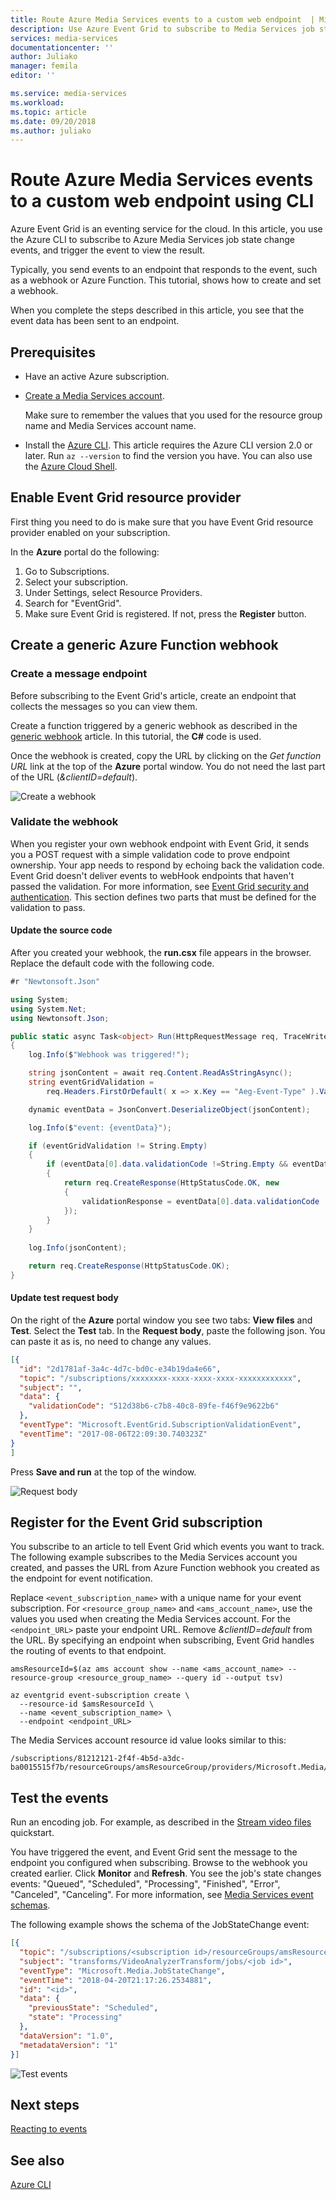 ```yaml
---
title: Route Azure Media Services events to a custom web endpoint  | Microsoft Docs
description: Use Azure Event Grid to subscribe to Media Services job state change event. 
services: media-services
documentationcenter: ''
author: Juliako
manager: femila
editor: ''

ms.service: media-services
ms.workload: 
ms.topic: article
ms.date: 09/20/2018
ms.author: juliako
---
```


# Route Azure Media Services events to a custom web endpoint using CLI

Azure Event Grid is an eventing service for the cloud. In this article, you use the Azure CLI to subscribe to Azure Media Services job state change events, and trigger the event to view the result. 

Typically, you send events to an endpoint that responds to the event, such as a webhook or Azure Function. This tutorial, shows how to create and set a webhook.

When you complete the steps described in this article, you see that the event data has been sent to an endpoint.

## Prerequisites

- Have an active Azure subscription.
- [Create a Media Services account](create-account-cli-how-to.md).

    Make sure to remember the values that you used for the resource group name and Media Services account name.

- Install the [Azure CLI](https://docs.microsoft.com/cli/azure/install-azure-cli?view=azure-cli-latest). This article requires the Azure CLI version 2.0 or later. Run `az --version` to find the version you have. You can also use the [Azure Cloud Shell](https://shell.azure.com/bash).

## Enable Event Grid resource provider

First thing you need to do is make sure that you have Event Grid resource provider enabled on your subscription. 

In the **Azure** portal do the following:

1. Go to Subscriptions.
2. Select your subscription.
3. Under Settings, select Resource Providers.
4. Search for "EventGrid".
5. Make sure Event Grid is registered. If not, press the **Register** button.  

## Create a generic Azure Function webhook 

### Create a message endpoint

Before subscribing to the Event Grid's article, create an endpoint that collects the messages so you can view them.

Create a function triggered by a generic webhook as described in the [generic webhook](https://docs.microsoft.com/azure/azure-functions/functions-create-generic-webhook-triggered-function) article. In this tutorial, the **C#** code is used.

Once the webhook is created, copy the URL by clicking on the *Get function URL* link at the top of the **Azure** portal window. You do not need the last part of the URL (*&clientID=default*).

![Create a webhook](./media/job-state-events-cli-how-to/generic_webhook_files.png)

### Validate the webhook

When you register your own webhook endpoint with Event Grid, it sends you a POST request with a simple validation code to prove endpoint ownership. Your app needs to respond by echoing back the validation code. Event Grid doesn't deliver events to webHook endpoints that haven't passed the validation. For more information, see [Event Grid security and authentication](https://docs.microsoft.com/azure/event-grid/security-authentication). This section defines two parts that must be defined for the validation to pass.

#### Update the source code

After you created your webhook, the **run.csx** file appears in the browser. Replace the default code with the following code. 

```csharp
#r "Newtonsoft.Json"

using System;
using System.Net;
using Newtonsoft.Json;

public static async Task<object> Run(HttpRequestMessage req, TraceWriter log)
{
    log.Info($"Webhook was triggered!");

    string jsonContent = await req.Content.ReadAsStringAsync();
    string eventGridValidation = 
        req.Headers.FirstOrDefault( x => x.Key == "Aeg-Event-Type" ).Value?.FirstOrDefault();

    dynamic eventData = JsonConvert.DeserializeObject(jsonContent);

    log.Info($"event: {eventData}");

    if (eventGridValidation != String.Empty)
    {
        if (eventData[0].data.validationCode !=String.Empty && eventData[0].eventType == "Microsoft.EventGrid.SubscriptionValidationEvent")
        {
            return req.CreateResponse(HttpStatusCode.OK, new 
            {
                validationResponse = eventData[0].data.validationCode
            });
        }
    }
    
    log.Info(jsonContent);

    return req.CreateResponse(HttpStatusCode.OK);
}
```

#### Update test request body

On the right of the **Azure** portal window you see two tabs: **View files** and **Test**. Select the **Test** tab. In the **Request body**, paste the following json. You can paste it as is, no need to change any values.

```json
[{
  "id": "2d1781af-3a4c-4d7c-bd0c-e34b19da4e66",
  "topic": "/subscriptions/xxxxxxxx-xxxx-xxxx-xxxx-xxxxxxxxxxxx",
  "subject": "",
  "data": {
    "validationCode": "512d38b6-c7b8-40c8-89fe-f46f9e9622b6"
  },
  "eventType": "Microsoft.EventGrid.SubscriptionValidationEvent",
  "eventTime": "2017-08-06T22:09:30.740323Z"
}
]
```

Press **Save and run** at the top of the window.

![Request body](./media/job-state-events-cli-how-to/generic_webhook_test.png)

## Register for the Event Grid subscription 

You subscribe to an article to tell Event Grid which events you want to track. The following example subscribes to the Media Services account you created, and passes the URL from  Azure Function webhook you created as the endpoint for event notification. 

Replace `<event_subscription_name>` with a unique name for your event subscription. For `<resource_group_name>` and `<ams_account_name>`, use the values you used when creating the Media Services account. For the `<endpoint_URL>` paste your endpoint URL. Remove *&clientID=default* from the URL. By specifying an endpoint when subscribing, Event Grid handles the routing of events to that endpoint. 

```cli
amsResourceId=$(az ams account show --name <ams_account_name> --resource-group <resource_group_name> --query id --output tsv)

az eventgrid event-subscription create \
  --resource-id $amsResourceId \
  --name <event_subscription_name> \
  --endpoint <endpoint_URL>
```

The Media Services account resource id value looks similar to this:

```
/subscriptions/81212121-2f4f-4b5d-a3dc-ba0015515f7b/resourceGroups/amsResourceGroup/providers/Microsoft.Media/mediaservices/amstestaccount
```

## Test the events

Run an encoding job. For example, as described in the [Stream video files](stream-files-dotnet-quickstart.md) quickstart.

You have triggered the event, and Event Grid sent the message to the endpoint you configured when subscribing. Browse to the webhook you created earlier. Click **Monitor** and **Refresh**. You see the job's state changes events: "Queued", "Scheduled", "Processing", "Finished", "Error", "Canceled", "Canceling".  For more information, see [Media Services event schemas](media-services-event-schemas.md).

The following example shows the schema of the JobStateChange event:

```json
[{
  "topic": "/subscriptions/<subscription id>/resourceGroups/amsResourceGroup/providers/Microsoft.Media/mediaservices/amsaccount",
  "subject": "transforms/VideoAnalyzerTransform/jobs/<job id>",
  "eventType": "Microsoft.Media.JobStateChange",
  "eventTime": "2018-04-20T21:17:26.2534881",
  "id": "<id>",
  "data": {
    "previousState": "Scheduled",
    "state": "Processing"
  },
  "dataVersion": "1.0",
  "metadataVersion": "1"
}]
```

![Test events](./media/job-state-events-cli-how-to/test_events.png)

## Next steps

[Reacting to events](reacting-to-media-services-events.md)

## See also

[Azure CLI](https://docs.microsoft.com/en-us/cli/azure/ams?view=azure-cli-latest)
